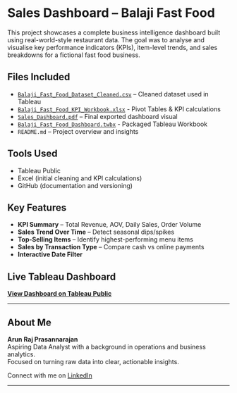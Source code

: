 #  Sales Dashboard – Balaji Fast Food

This project showcases a complete business intelligence dashboard built using real-world-style restaurant data. The goal was to analyse and visualise key performance indicators (KPIs), item-level trends, and sales breakdowns for a fictional fast food business.

##  Files Included
- [`Balaji_Fast_Food_Dataset_Cleaned.csv`](Balaji_Fast_Food_Dataset_Cleaned.csv) – Cleaned dataset used in Tableau
- [`Balaji_Fast_Food_KPI_Workbook.xlsx`](Balaji_Fast_Food_KPI_Workbook.xlsx) - Pivot Tables & KPI calculations
- [`Sales_Dashboard.pdf`](Sales_Dashboard.pdf) – Final exported dashboard visual
- [`Balaji_Fast_Food_Dashboard.twbx`](Balaji_Fast_Food_Dashboard.twbx) - Packaged Tableau Workbook
- `README.md` – Project overview and insights

##  Tools Used
- Tableau Public
- Excel (initial cleaning and KPI calculations)
- GitHub (documentation and versioning)

##  Key Features
- **KPI Summary** – Total Revenue, AOV, Daily Sales, Order Volume
- **Sales Trend Over Time** – Detect seasonal dips/spikes
- **Top-Selling Items** – Identify highest-performing menu items
- **Sales by Transaction Type** – Compare cash vs online payments
- **Interactive Date Filter**

##  Live Tableau Dashboard
 **[View Dashboard on Tableau Public](https://public.tableau.com/views/BalajiFastFoodSalesDashboard_17427690599420/SalesDashboard?:language=en-GB&:sid=&:redirect=auth&:display_count=n&:origin=viz_share_link)**

---

##  About Me

**Arun Raj Prasannarajan**  
Aspiring Data Analyst with a background in operations and business analytics.  
Focused on turning raw data into clear, actionable insights.

 Connect with me on [LinkedIn](www.linkedin.com/in/arun-raj-prasannarajan-0b1671140)

---

